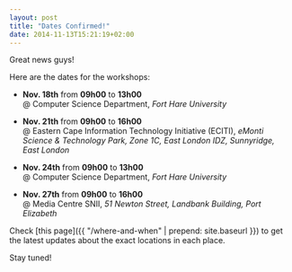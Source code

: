 ```yaml
---
layout: post
title: "Dates Confirmed!"
date: 2014-11-13T15:21:19+02:00
---
```


Great news guys! 

Here are the dates for the workshops:

* **Nov. 18th** from **09h00** to **13h00** <br>
@ Computer Science Department, *Fort Hare University*


* **Nov. 21th** from **09h00** to **16h00** <br>
@ Eastern Cape Information Technology Initiative (ECITI), *eMonti Science & Technology Park, Zone 1C, East London IDZ, Sunnyridge, East London*


* **Nov. 24th** from **09h00** to **13h00** <br>
@ Computer Science Department, *Fort Hare University*


* **Nov. 27th** from **09h00** to **16h00** <br>
@ Media Centre SNII, *51 Newton Street, Landbank Building, Port Elizabeth* 


Check [this page]({{ "/where-and-when" | prepend: site.baseurl }}) to get the latest updates about the exact locations in each place.

Stay tuned!